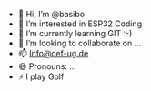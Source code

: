 - 👋 Hi, I’m @basibo
- 👀 I’m interested in ESP32 Coding
- 🌱 I’m currently learning GIT :-)
- 💞️ I’m looking to collaborate on ...
- 📫 Info@cef-ug.de
- 😄 Pronouns: ...
- ⚡ I play Golf 

<!---
basibo/basibo is a ✨ special ✨ repository because its `README.md` (this file) appears on your GitHub profile.
You can click the Preview link to take a look at your changes.
--->
